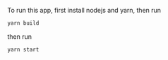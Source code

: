 To run this app, first install nodejs and yarn, then run

```sh
yarn build
```

then run

```sh
yarn start
```
